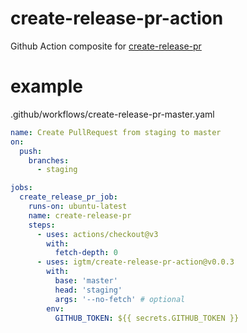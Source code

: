 # create-release-pr-action

Github Action composite for [create-release-pr](https://github.com/igtm/create-release-pr)

# example

.github/workflows/create-release-pr-master.yaml

```yaml
name: Create PullRequest from staging to master
on:
  push:
    branches:
      - staging

jobs:
  create_release_pr_job:
    runs-on: ubuntu-latest
    name: create-release-pr
    steps:
      - uses: actions/checkout@v3
        with:
          fetch-depth: 0
      - uses: igtm/create-release-pr-action@v0.0.3
        with:
          base: 'master'
          head: 'staging'
          args: '--no-fetch' # optional
        env:
          GITHUB_TOKEN: ${{ secrets.GITHUB_TOKEN }}
```